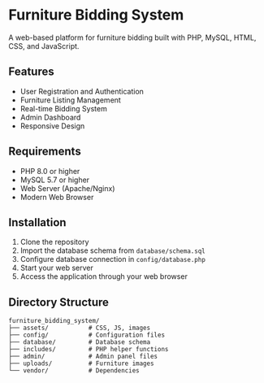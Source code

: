# Furniture Bidding System

A web-based platform for furniture bidding built with PHP, MySQL, HTML, CSS, and JavaScript.

## Features
- User Registration and Authentication
- Furniture Listing Management
- Real-time Bidding System
- Admin Dashboard
- Responsive Design

## Requirements
- PHP 8.0 or higher
- MySQL 5.7 or higher
- Web Server (Apache/Nginx)
- Modern Web Browser

## Installation
1. Clone the repository
2. Import the database schema from `database/schema.sql`
3. Configure database connection in `config/database.php`
4. Start your web server
5. Access the application through your web browser

## Directory Structure
```
furniture_bidding_system/
├── assets/           # CSS, JS, images
├── config/           # Configuration files
├── database/         # Database schema
├── includes/         # PHP helper functions
├── admin/            # Admin panel files
├── uploads/          # Furniture images
└── vendor/           # Dependencies
``` 